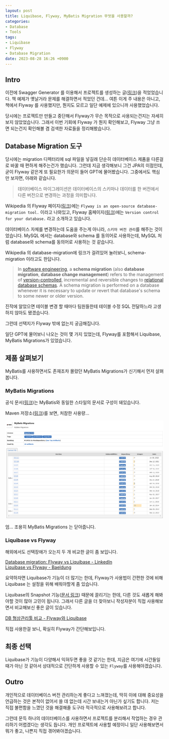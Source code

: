 ```yaml
---
layout: post
title: Liquibase, Flyway, MyBatis Migration 무엇을 사용할까?
categories:
- Database
- Tools
tags:
- Liquibase
- Flyway
- Database Migration
date: 2023-08-28 16:26 +0900
---
```

## Intro

이전에 Swagger Generator 를 이용해서 프로젝트를 생성하는 글([링크](https://limvik.github.io/posts/how-to-use-swagger-generator-6-6-0-in-spring-boot-3-x/))을 적었었습니다. 책 예제가 옛날거라 문제를 해결하면서 적었던 건데... 여튼 이게 주 내용은 아니고, 책에서 Flyway 를 사용했지만, 뭔지도 모르고 일단 예제에 있으니까 사용했었습니다.

당시에는 프로젝트만 만들고 중단해서 Flyway가 무슨 목적으로 사용되는건지는 자세히 보지 않았었습니다. 그래서 이번 기회에 Flyway 가 뭔지 확인해보고, Flyway 그냥 쓰면 되는건지 확인해볼 겸 검색한 자료들을 정리해봤습니다.

## Database Migration 도구

당시에는 migration 디렉터리에 sql 파일을 넣길래 단순히 데이터베이스 제품을 다른걸로 바꿀 때 편하게 해주는건가 했습니다. 그런데 지금 생각해보니 그건 JPA의 이점인데, 굳이 Flyway 같은게 또 필요한가 의문이 들어 GPT에 물어봤습니다. 그중에서도 핵심만 보자면, 아래와 같습니다.

>데이터베이스 마이그레이션은 데이터베이스의 스키마나 데이터를 한 버전에서 다른 버전으로 변경하는 과정을 의미합니다.

Wikipedia 의 Flyway 페이지([링크](https://en.wikipedia.org/wiki/Flyway_%28software%29))에는 `Flyway is an open-source database-migration tool.` 이라고 나와있고, Flyway 홈페이지([링크](https://flywaydb.org/))에는 `Version control for your database.` 라고 소개하고 있습니다.

데이터베이스 자체를 변경하는데 도움을 주는게 아니라, `스키마 버전 관리`를 해주는 것이었습니다. MySQL 에서는 database와 schema 를 동의어로 사용하는데, MySQL 처럼 database와 schema를 동의어로 사용하는 것 같습니다.

Wikipedia 의 database-migration에 링크가 걸려있어 눌러보니, schema-migration 이라고도 한답니다.

>In [software engineering](https://en.wikipedia.org/wiki/Software_engineering "Software engineering"), a **schema migration** (also **database migration**, **database change management**) refers to the management of [version-controlled](https://en.wikipedia.org/wiki/Version_control "Version control"), incremental and reversible changes to [relational](https://en.wikipedia.org/wiki/Relational_database "Relational database")  [database schemas](https://en.wikipedia.org/wiki/Database_schema "Database schema"). A schema migration is performed on a database whenever it is necessary to update or revert that database's schema to some newer or older version.

진작에 알았으면 테이블 변경 할 때마다 팀원들한테 테이블 수정 SQL 전달하느라 고생하지 않아도 됐겠습니다.

그런데 선택지가 Flyway 밖에 없는지 궁금해집니다.

일단 GPT에 물어보니 나오는 것이 몇 가지 있었는데, Flyway를 포함해서 Liquibase, MyBatis Migrations가 있었습니다.

## 제품 살펴보기

MyBatis를 사용하면서도 존재조차 몰랐던 MyBatis Migrations가 신기해서 먼저 살펴봅니다.

### MyBatis Migrations

공식 문서([링크](https://mybatis.org/migrations/index.html))는 MyBatis와 동일한 스타일의 문서로 구성이 돼있습니다.

Maven 저장소([링크](https://mvnrepository.com/artifact/org.mybatis/mybatis-migrations))를 보면, 처참한 사용량...

![MyBatis Migrations의 Maven 저장소 화면](/assets/img/2023-08-28-liquibase-vs-flyway-vs-mybatis-migrations/01-mybatis-migrations.png)

엄... 조용히 MyBatis Migrations 는 닫아줍니다.

### Liquibase vs Flyway

해외에서도 선택장애가 오는지 두 개 비교한 글이 좀 보입니다.

[Database migration: Flyway vs Liquibase - LinkedIn](https://www.linkedin.com/pulse/database-migration-flyway-vs-liquibase-rafael-porto-rodrigues/)  
[Liquibase vs Flyway - Baeldung](https://www.baeldung.com/liquibase-vs-flyway)  

요약하자면 Liquibase가 기능이 더 많기는 한데, Flyway가 사용법이 간편한 것에 비해 Liquibase 는 설정을 위해 배워야할게 좀 있습니다.

Liquibase의 Snapshot 기능([문서 링크](https://docs.liquibase.com/commands/inspection/snapshot.html)) 때문에 끌리기는 한데, 다른 것도 새롭게 해봐야할 것이 많아 고민이 됩니다. 그래서 다른 글을 더 찾아보니 작성자분이 직접 사용해보면서 비교해보신 좋은 글이 있습니다.

[DB 형상관리툴 비교 - Flyway와 Liquibase](https://341123.tistory.com/20)

직접 사용한걸 보니, 확실히 Flyway가 간단해보입니다.

## 최종 선택

Liquibase가 기능이 다양해서 익혀두면 좋을 것 같기는 한데, 지금은 여기에 시간들일 때가 아닌 것 같아서 상대적으로 간단하게 사용할 수 있는 `Flyway`를 사용해야겠습니다.

## Outro

개인적으로 데이터베이스 버전 관리하는게 좋다고 느껴졌는데, 딱히 이에 대해 중요성을 언급하는 것은 본적이 없어서 쓸 데 없는데 시간 보내는거 아닌가 싶기도 합니다. 저는 직접 불편함을 느꼈던 것을 해결해줄 도구라 적극적으로 사용해보려고 합니다.

그런데 문득 하나의 데이터베이스를 사용하면서 프로젝트를 분리해서 작업하는 경우 관리하기 어렵겠다는 생각도 듭니다. 개인 프로젝트에 사용할 예정이니 일단 사용해보면서 뭐가 좋고, 나쁜지 직접 겪어봐야겠습니다.
